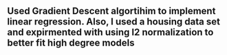 ## Used Gradient Descent algortihim to implement linear regression. Also, I used a housing data set and expirmented with using l2 normalization to better fit high degree models
